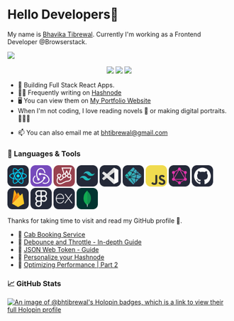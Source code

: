 <!-- bhtibrewal is a special repository: its README.md will appear on your profile! -->

<!-- ![Header](https://github.com/bhtibrewal/bhtibrewal/blob/main/images/cover.png) -->

# Hello Developers👋
My name is [Bhavika Tibrewal](https://bhavikatibrewal.netlify.app/). Currently I'm working as a Frontend Developer @Browserstack.

![](https://komarev.com/ghpvc/?username=your-github-username&style=flat-square&color=blueviolet)

<p align="center">
<a href="https://bhavika-tibrewal.hashnode.dev/" target="_blank"><img src="https://img.shields.io/badge/Hashnode-2962FF?style=for-the-badge&logo=hashnode&logoColor=white"></a>
<a href="https://twitter.com/bhtibrewal" target="_blank"><img src="https://img.shields.io/badge/Twitter-%231DA1F2.svg?style=for-the-badge&logo=Twitter&logoColor=white"></a>
<a href="https://www.buymeacoffee.com/bhtibrewalY" target="_blank"><img src="https://img.shields.io/badge/Buy%20Me%20a%20Coffee-ffdd00?style=for-the-badge&logo=buy-me-a-coffee&logoColor=black"></a>
</p>

- 📱 Building Full Stack React Apps.
- ✍🏼 Frequently writing on [Hashnode](https://bhavika-tibrewal.hashnode.dev/)
- 🖥 You can view them on [My Portfolio Website](https://bhavikatibrewal.netlify.app/)
- When I'm not coding, I love reading novels 📖 or making digital portraits. 👩🏼‍🎨
<!-- - 💬Feel free to reach out to me for some interesting talk. -->
- 📫 You can also email me at [bhtibrewal@gmail.com](https://github.com/bhtibrewal/bhtibrewal)

### 🔧 Languages & Tools

<p>
<img src="https://github.com/tandpfun/skill-icons/blob/main/icons/React-Dark.svg" width="48">  
<img src="https://github.com/tandpfun/skill-icons/blob/main/icons/Redux.svg" width="48">  
<img src="https://github.com/tandpfun/skill-icons/blob/main/icons/Jest.svg" width="48"> 
<img src="https://github.com/tandpfun/skill-icons/blob/main/icons/TailwindCSS-Dark.svg" width="48">  
<img src="https://github.com/tandpfun/skill-icons/blob/main/icons/VSCode-Dark.svg" width="48">  
<img src="https://github.com/tandpfun/skill-icons/blob/main/icons/Netlify-Dark.svg" width="48">  
<img src="https://github.com/tandpfun/skill-icons/blob/main/icons/JavaScript.svg" width="48">   
<img src="https://github.com/tandpfun/skill-icons/blob/main/icons/GraphQL-Dark.svg" width="48">  
<img src="https://github.com/tandpfun/skill-icons/blob/main/icons/Github-Dark.svg" width="48">  
<img src="https://github.com/tandpfun/skill-icons/blob/main/icons/Firebase-Dark.svg" width="48">  
<img src="https://github.com/tandpfun/skill-icons/blob/main/icons/Figma-Dark.svg" width="48"> 
<img src="https://github.com/tandpfun/skill-icons/blob/main/icons/ExpressJS-Dark.svg" width="48">
<img src="https://github.com/tandpfun/skill-icons/blob/main/icons/MongoDB.svg" width="48">
</p>

Thanks for taking time to visit and read my GitHub profile 💙.

<!-- BLOGPOSTS:START -->
 - 💯 [Cab Booking Service](https://bhavika-tibrewal.hashnode.dev/cab-booking-service)
 - 💫 [Debounce and Throttle - In-depth Guide](https://bhavika-tibrewal.hashnode.dev/debounce-and-throttle-in-depth-guide)
 - 🌮 [JSON Web Token - Guide](https://bhavika-tibrewal.hashnode.dev/json-web-token-guide)
 - 🚀 [Personalize your Hashnode](https://bhavika-tibrewal.hashnode.dev/personalize-your-hashnode)
 - 🚀 [Optimizing Performance | Part 2](https://bhavika-tibrewal.hashnode.dev/optimizing-performance-part-2)<!-- BLOGPOSTS:END -->

### &#x1f4c8; GitHub Stats

<!--  -->
<!-- ![Most Used Languages](https://github-readme-stats.vercel.app/api/top-langs/?username=bhtibrewal&title_color=ffffff&text_color=c9cacc&icon_color=2bbc8a&bg_color=1d1f21&langs_count=3) -->

<!-- ![Bhavika's GitHub stats](https://github-readme-stats.vercel.app/api?username=bhtibrewal&count_private=true&show_icons=true&theme=radical) -->

[![An image of @bhtibrewal's Holopin badges, which is a link to view their full Holopin profile](https://holopin.me/bhtibrewal)](https://holopin.io/@bhtibrewal)

<!-- ![Github Stats](https://github-readme-stats.vercel.app/api?username=bhtibrewal&show_icons=true&line_height=27&count_private=true&title_color=ffffff&text_color=c9cacc&icon_color=2bbc8a&bg_color=1d1f21) -->

<!--  -->
<!-- ### Pinned Repos
[![ Bhavika's Repo](https://github-readme-stats.vercel.app/api/pin/?username=bhtibrewal&repo=portfolio&title_color=ffffff&text_color=c9cacc&icon_color=2bbc8a&bg_color=22272e)](https://github.com/bhtibrewal/portfolio)

[![ Bhavika's Repo](https://github-readme-stats.vercel.app/api/pin/?username=bhtibrewal&repo=amazon-clone&title_color=ffffff&text_color=c9cacc&icon_color=2bbc8a&bg_color=22272e)](https://github.com/bhtibrewal/amazon-clone)

[![ Bhavika's Repo](https://github-readme-stats.vercel.app/api/pin/?username=bhtibrewal&repo=Is_Your_Birthday_a_Palidrome&title_color=ffffff&text_color=c9cacc&icon_color=2bbc8a&bg_color=22272e) ](https://github.com/bhtibrewal/Is_Your_Birthday_a_Palidrome) -->




